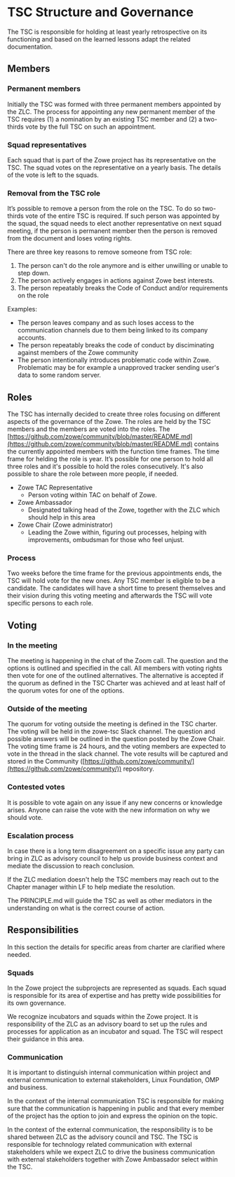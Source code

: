 # TSC Structure and Governance

The TSC is responsible for holding at least yearly retrospective on its functioning and based on the learned lessons adapt the related documentation. 

## Members

### Permanent members

Initially the TSC was formed with three permanent members appointed by the ZLC. The process for appointing any new permanent member of the TSC requires (1) a nomination by an existing TSC member and (2) a two-thirds vote by the full TSC on such an appointment.

### Squad representatives

Each squad that is part of the Zowe project has its representative on the TSC. The squad votes on the representative on a yearly basis. The details of the vote is left to the squads.

### Removal from the TSC role

It’s possible to remove a person from the role on the TSC. To do so two-thirds vote of the entire TSC is required. If such person was appointed by the squad, the squad needs to elect another representative on next squad meeting, if the person is permanent member then the person is removed from the document and loses voting rights.

There are three key reasons to remove someone from TSC role: 

1) The person can't do the role anymore and is either unwilling or unable to step down. 
2) The person actively engages in actions against Zowe best interests.
3) The person repeatably breaks the Code of Conduct and/or requirements on the role 

Examples:

- The person leaves company and as such loses access to the communication channels due to them being linked to its company accounts. 
- The person repeatably breaks the code of conduct by disciminating against members of the Zowe community
- The person intentionally introduces problematic code within Zowe. Problematic may be for example a unapproved tracker sending user's data to some random server. 

## Roles

The TSC has internally decided to create three roles focusing on different aspects of the governance of the Zowe. The roles are held by the TSC members and the members are voted into the roles. The [https://github.com/zowe/community/blob/master/README.md](https://github.com/zowe/community/blob/master/README.md) contains the currently appointed members with the function time frames. The time frame for helding the role is year. It’s possible for one person to hold all three roles and it's possible to hold the roles consecutively. It's also possible to share the role between more people, if needed. 


*   Zowe TAC Representative
    *   Person voting within TAC on behalf of Zowe. 
*   Zowe Ambassador
    *   Designated talking head of the Zowe, together with the ZLC which should help in this area
*   Zowe Chair (Zowe administrator)
    *   Leading the Zowe within, figuring out processes, helping with improvements, ombudsman for those who feel unjust. 


### Process

Two weeks before the time frame for the previous appointments ends, the TSC will hold vote for the new ones. Any TSC member is eligible to be a candidate. The candidates will have a short time to present themselves and their vision during this voting meeting and afterwards the TSC will vote specific persons to each role. 


## Voting


### In the meeting

The meeting is happening in the chat of the Zoom call. The question and the options is outlined and specified in the call. All members with voting rights then vote for one of the outlined alternatives. The alternative is accepted if the quorum as defined in the TSC Charter was achieved and at least half of the quorum votes for one of the options. 


### Outside of the meeting

The quorum for voting outside the meeting is defined in the TSC charter. The voting will be held in the zowe-tsc Slack channel. The question and possible answers will be outlined in the question posted by the Zowe Chair. The voting time frame is 24 hours, and the voting members are expected to vote in the thread in the slack channel. The vote results will be captured and stored in the Community ([https://github.com/zowe/community/](https://github.com/zowe/community/)) repository. 

### Contested votes

It is possible to vote again on any issue if any new concerns or knowledge arises. Anyone can raise the vote with the new information on why we should vote.

### Escalation process

In case there is a long term disagreement on a specific issue any party can bring in ZLC as advisory council to help us provide business context and mediate the discussion to reach conclusion.  

If the ZLC mediation doesn't help the TSC members may reach out to the Chapter manager within LF to help mediate the resolution.

The PRINCIPLE.md will guide the TSC as well as other mediators in the understanding on what is the correct course of action. 

## Responsibilities

In this section the details for specific areas from charter are clarified where needed.

### Squads

In the Zowe project the subprojects are represented as squads. Each squad is responsible for its area of expertise and has pretty wide possibilities for its own governance. 

We recognize incubators and squads within the Zowe project. It is responsibility of the ZLC as an advisory board to set up the rules and processes for application as an incubator and squad. The TSC will respect their guidance in this area. 

### Communication

It is important to distinguish internal communication within project and external communication to external stakeholders, Linux Foundation, OMP and business. 

In the context of the internal communication TSC is responsible for making sure that the communication is happening in public and that every member of the project has the option to join and express the opinion on the topic. 

In the context of the external communication, the responsibility is to be shared between ZLC as the advisory council and TSC. The TSC is responsible for technology related communication with external stakeholders while we expect ZLC to drive the business communication with external stakeholders together with Zowe Ambassador select within the TSC. 